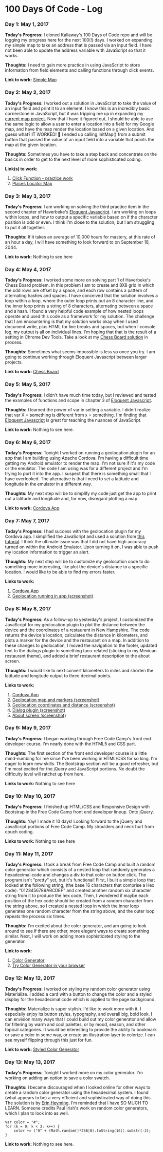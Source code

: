 # 100 Days Of Code - Log

### Day 1: May 1, 2017

**Today's Progress**: I cloned Kallaway's 100 Days of Code repo and will be logging my progress here for the next 100\(!\) days. I worked on expanding my simple map to take an address that is passed via an input field. I have not been able to update the address variable with JavaScript so that it works.   

**Thoughts:** I need to gain more practice in using JavaScript to store information from field elements and calling functions through click events.

**Link to work:** [Simple Map](https://github.com/ccania/map-simple.git)

### Day 2: May 2, 2017 

**Today's Progress**: I worked out a solution in JavaScript to take the value of an input field and print it to an element. I know this is an incredibly basic cornerstone in JavaScript, but it was tripping me up in expanding my [current map project](https://github.com/ccania/map-places.git). Now that I have it figured out, I should be able to use the same logic to allow a user to enter a location into a field for my Google map, and have the map render the location based on a given location. And guess what? IT WORKED! :clap: I ended up calling initMap() from a submit button that passed the value of an input field into a variable that points the map at the given location.   

**Thoughts:** Sometimes you have to take a step back and concentrate on the basics in order to get to the next level of more sophisticated coding. 

**Link(s) to work:** 
1. [Click Function - practice work](https://github.com/ccania/100-days-of-code/blob/ee8575c69e0b52f12e21d9ca3e0f98a4ddfe7641/100DaysPractice/clickfunctions.html)
2. [Places Locator Map](https://github.com/ccania/map-places.git)

### Day 3: May 3, 2017 

**Today's Progress**: I am working on solving the third practice item in the second chapter of Haverbeke's [Eloquent Javascript](http://eloquentjavascript.net/02_program_structure.html). I am working on loops within loops, and how to output a specific variable based on if the character position is odd or even. I think I'm close to the solution, but I am struggling to put it all together.

**Thoughts:** If it takes an average of 10,000 hours for mastery, at this rate of an hour a day, I will have something to look forward to on September 18, 2044.

**Link to work:** 
Nothing to see here

### Day 4: May 4, 2017 

**Today's Progress**: I worked some more on solving part 1 of Haverbeke's Chess Board problem. In this problem I am to create and 8X8 grid in which the odd rows are offset by a space, and each row contains a pattern of alternating hashes and spaces. I have conceived that the solution involves a loop within a loop, where the outer loop prints out an 8 character line, and the inner loop prints a string of 8 characters, alternating between a space and a hash. I found a very helpful code example of how nested loops operate and used this code as a framework for my solution. The challenge that I am encountering is that my solution works okay when I used document.write, plus HTML for line breaks and spaces, but when I console log, my output is all on individual lines. I'm hoping that that is the result of a setting in Chrome Dev Tools. Take a look at my [Chess Board solution](https://github.com/ccania/100-days-of-code/blob/ee8575c69e0b52f12e21d9ca3e0f98a4ddfe7641/100DaysPractice/chessboard.html) in process.

**Thoughts:** Sometimes what seems impossible is less so once you try. I am going to continue working through Eloquent Javascript between larger projects. 

**Link to work:**
[Chess Board](https://github.com/ccania/100-days-of-code/blob/ee8575c69e0b52f12e21d9ca3e0f98a4ddfe7641/100DaysPractice/chessboard.html)


### Day 5: May 5, 2017 

**Today's Progress**: I didn't have much time today, but I reviewed and tested the examples of functions and scope in chapter 3 of [Eloquent Javascript](http://eloquentjavascript.net/02_program_structure.html).

**Thoughts:** I learned the power of var in setting a variable. I didn't realize that var X = something is different from  x = something. I'm finding that [Eloquent Javascript](http://eloquentjavascript.net/02_program_structure.html) is great for teaching the nuances of JavaScript.

**Link to work:** Nothing to see here.

### Day 6: May 6, 2017 

**Today's Progress**: Tonight I worked on running a geolocation plugin for an app that I am building using Apache Cordova. I'm having a difficult time getting my Android emulator to render the map. I'm not sure if it's my code or the emulator. The code I am using was for a different project and I'm trying to port it into the app. I suspect that there is something small that I have overlooked. The alternative is that I need to set a latitude and longitude in the emulator in a different way. 

**Thoughts:** My next step will be to simplify my code just get the app to print out a latitude and longitude and, for now, disregard plotting a map.

**Link to work:** [Cordova App](https://github.com/ccania/100-days-of-code/tree/master/cordova-app)

### Day 7: May 7, 2017 

**Today's Progress**: I had success with the geolocation plugin for my Cordova app. I simplified the JavaScript and used a solution from [this tutorial](https://www.tutorialspoint.com/cordova/cordova_geolocation.htm). I think the ultimate issue was that I did not have high accuracy turned on within the Android Emulator. Upon turning it on, I was able to push my location information to trigger an alert. 

**Thoughts:** My next step will be to customize my geolocation code to do something more interesting, like plot the device's distance to a specific location. I would like to be able to find my errors faster. 

**Links to work:** 
1. [Cordova App](https://github.com/ccania/100-days-of-code/tree/master/cordova-app)
2. [Geolocation running in app (screenshot)](https://github.com/ccania/100-days-of-code/blob/master/cordova-app/geolocation-example.png)

### Day 8: May 8, 2017 

**Today's Progress**: As a follow-up to yesterday's project, I customized the JavaScript for my geolocation plugin to plot the distance between the device and the coordinates of a restaurant in New Hampshire. The code returns the device's location, calculates the distance in kilometers, and plots a marker for the device and the restaurant on a map. In addition to these changes to geolocation, I moved the navigation to the footer, updated text to the dialogs plugin to something taco-related (sticking to my Mexican restaurant theme), and added a brief restaurant description to the about screen.

**Thoughts:** I would like to next convert kilometers to miles and shorten the latitude and longitude output to three decimal points.

**Links to work:** 
1. [Cordova App](https://github.com/ccania/100-days-of-code/tree/master/cordova-app)
2. [Geolocation map and markers (screenshot)](https://github.com/ccania/100-days-of-code/blob/master/cordova-app/mapmarkers.png)
3. [Geolocation coordinates and distance (screenshot)](https://github.com/ccania/100-days-of-code/blob/master/cordova-app/coordsanddistance.png)
4. [Dialog plugin (screenshot)](https://github.com/ccania/100-days-of-code/blob/master/cordova-app/dialogs.png)
5. [About screen (screenshot)](https://github.com/ccania/100-days-of-code/blob/master/cordova-app/about.png)

### Day 9: May 9, 2017 

**Today's Progress**: I began working through Free Code Camp's front end developer course. I'm nearly done with the HTML5 and CSS part.

**Thoughts:** The first section of the front end developer course is a little mind-numbing for me since I've been working in HTML/CSS for so long. I'm eager to learn new skills. The Bootstrap section will be a good refresher, but I'm most excited for the jQuery and JavaScript portions. No doubt the difficulty level will ratchet up from here.

**Links to work:** 
Nothing to see here

### Day 10: May 10, 2017 

**Today's Progress**: I finished up HTML/CSS and Responsive Design with Bootstrap in the Free Code Camp front end developer lineup. Onto jQuery.

**Thoughts:** Yay! I made it 10 days! Looking forward to the jQuery and JavaScript portions of Free Code Camp. My shoulders and neck hurt from couch coding. 

**Links to work:** 
Nothing to see here

### Day 11: May 11, 2017 

**Today's Progress**: I took a break from Free Code Camp and built a random color generator which consists of a nested loop that randomly generates a hexadecimal code and changes a div to that color on button click. The program isn't "pretty" yet, but it's functional! First, I built a simple loop that looked at the following string, (the base 16 characters that comprise a Hex code): "0123456789ABCDEF" and created another random six character string from it to produce the hex code. Then, I wondered if maybe each position of the hex code should be created from a random character from the string above, so I created a nested loop in which the inner loop generates one random character from the string above, and the outer loop repeats the process six times.  

**Thoughts:** I'm excited about the color generator, and am going to look around to see if there are other, more elegent ways to create something similar. Next, I will work on adding more sophisticated styling to the generator. 

**Link to work:** 
1.  [Color Generator](https://github.com/ccania/100-days-of-code/tree/master/color-generator)
2.  [Try Color Generator in your browser](http://htmlpreview.github.io/?https://github.com/ccania/100-days-of-code/blob/master/color-generator/colorgenerator.html)

### Day 12: May 12, 2017 

**Today's Progress**: I worked on styling my random color generator using Materialize. I added a card with a button to change the color and a styled display for the hexadecimal code which is applied to the page background.

**Thoughts:** Materialize is super stylish. I'd like to work more with it. I especially enjoy its button styles, typography, and overall big, bold look. I can envision many ways that I could build out my color generator and allow for filtering by warm and cool palettes, or by mood, season, and other topical categories. It would be interesting to provide the ability to bookmark or save a color in some way, or create an illustration layer to colorize. I can see myself flipping through this just for fun. 

**Link to work:**
[Styled Color Generator](https://htmlpreview.github.io/?https://github.com/ccania/100-days-of-code/blob/master/color-generator/colorgenerator2.html)

### Day 13: May 13, 2017 

**Today's Progress**: Tonight I worked more on my color generator. I'm working on adding an option to save a color swatch.

**Thoughts:** I became discouraged when I looked online for other ways to create a random color generator using the hexadecimal system. I found (what appears to be) a very efficient and sophisticated way of doing this. The solution is by [Erin Heyming](http://stackoverflow.com/questions/1484506/random-color-generator-in-javascript). I'm reminded that I have SO MUCH TO LEARN. Someone credits Paul Irish's work on random color generators, which I plan to look into as well.

```
var color = "#";
for (k = 0; k < 3; k++) {
    color += ("0" + (Math.random()*256|0).toString(16)).substr(-2);
}
```

**Link to work:**
Nothing to see here.
